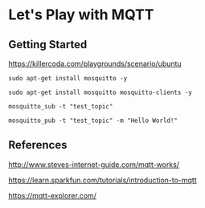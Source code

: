 # Let's Play with MQTT

## Getting Started

<https://killercoda.com/playgrounds/scenario/ubuntu>

```text
sudo apt-get install mosquitto -y
```

```text
sudo apt-get install mosquitto mosquitto-clients -y
```

```text
mosquitto_sub -t "test_topic"
```

```text
mosquitto_pub -t "test_topic" -m "Hello World!"
```

## References

<http://www.steves-internet-guide.com/mqtt-works/>

<https://learn.sparkfun.com/tutorials/introduction-to-mqtt>

<https://mqtt-explorer.com/>
